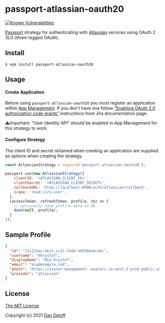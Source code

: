 # passport-atlassian-oauth20

[![Known Vulnerabilities](https://snyk.io/test/github/dannydeloff/passport-atlassian-oauth20/badge.svg)](https://snyk.io/test/github/dannydeloff/passport-atlassian-oauth20)

[Passport](https://github.com/jaredhanson/passport) strategy for authenticating
with [Atlassian](https://atlassian.com) services using OAuth 2 3LO (three-legged OAuth).


## Install
```shell
$ npm install passport-atlassian-oauth20
```

## Usage

#### Create Application

Before using `passport-atlassian-oauth20` you must register an application within [App Management](https://developer.atlassian.com/apps/). If you don't have one follow ["Enabling OAuth 2.0 authorization code grants"](https://developer.atlassian.com/cloud/jira/platform/oauth-2-authorization-code-grants-3lo-for-apps/#enabling-oauth-2-0--3lo-) instructions from Jira documentation page.

⚠️Important: "User identity API" should be enabled in App Management for this strategy to work.

#### Configure Strategy

The client ID and secret obtained when creating an application are supplied as options when creating the strategy.

```js
const AtlassianStrategy = require('passport-atlassian-oauth20');

passport.use(new AtlassianStrategy({
    clientID: '<ATLASSIAN_CLIENT_ID>',
    clientSecret: '<ATLASSIAN_CLIENT_SECRET>',
    callbackURL: 'http://localhost:8080/auth/atlassian/callback',
    scope: 'read:jira-user',
  },
  (accessToken, refreshToken, profile, cb) => {
    // optionally save profile data to db
    done(null, profile);
  }
));
```

## Sample Profile
```json
{
  "id": "212233aa-bb11-cc22-33dd-445566abcabc",
  "username": "mkrystof",
  "displayName": "Mia Krystof",
  "email": "mia@example.com",
  "photo": "https://avatar-management--avatars.us-west-2.prod.public.atl-paas.net/112233aa-bb11-cc22-33dd-445566abcabc/1234abcd-9876-54aa-33aa-1234dfsade9487ds",
  "provider": "atlassian"
}
```

## License

[The MIT License](http://opensource.org/licenses/MIT)

Copyright (c) 2021 [Dan Deloff](http://github.com/dannydeloff)